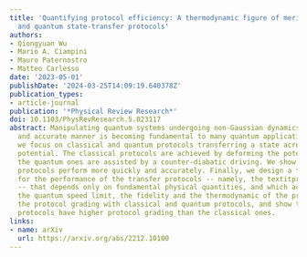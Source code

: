 ```yaml
---
title: 'Quantifying protocol efficiency: A thermodynamic figure of merit for classical
  and quantum state-transfer protocols'
authors:
- Qiongyuan Wu
- Mario A. Ciampini
- Mauro Paternostro
- Matteo Carlesso
date: '2023-05-01'
publishDate: '2024-03-25T14:09:19.640378Z'
publication_types:
- article-journal
publication: '*Physical Review Research*'
doi: 10.1103/PhysRevResearch.5.023117
abstract: Manipulating quantum systems undergoing non-Gaussian dynamics in a fast
  and accurate manner is becoming fundamental to many quantum applications. Here,
  we focus on classical and quantum protocols transferring a state across a double-well
  potential. The classical protocols are achieved by deforming the potential, while
  the quantum ones are assisted by a counter-diabatic driving. We show that quantum
  protocols perform more quickly and accurately. Finally, we design a figure of merit
  for the performance of the transfer protocols -- namely, the textitprotocol grading
  -- that depends only on fundamental physical quantities, and which accounts for
  the quantum speed limit, the fidelity and the thermodynamic of the process. We test
  the protocol grading with classical and quantum protocols, and show that quantum
  protocols have higher protocol grading than the classical ones.
links:
- name: arXiv
  url: https://arxiv.org/abs/2212.10100
---
```

